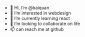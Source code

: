 - 👋 Hi, I’m @baiquan
- 👀 I’m interested in webdesign
- 🌱 I’m currently learning react
- 💞️ I’m looking to collaborate on life
- 📫 can reach me at github 

